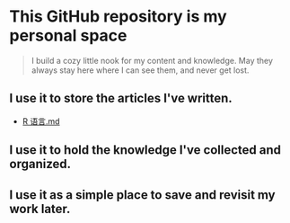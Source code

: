 # This GitHub repository is my personal space

> I build a cozy little nook for my content and knowledge.
> May they always stay here where I can see them, and never get lost.

## I use it to store the articles I've written.
- [R 语言.md](https://github.com/zlZayn/mine/blob/main/R%20%E8%AF%AD%E8%A8%80.md)
## I use it to hold the knowledge I've collected and organized.
## I use it as a simple place to save and revisit my work later.

